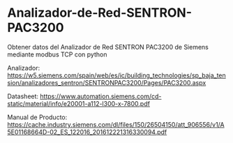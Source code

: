 # Analizador-de-Red-SENTRON-PAC3200
Obtener datos del Analizador de Red SENTRON PAC3200 de Siemens mediante modbus TCP con python

Analizador: https://w5.siemens.com/spain/web/es/ic/building_technologies/sp_baja_tension/analizadores_sentron/SENTRONPAC3200/Pages/PAC3200.aspx

Datasheet: https://www.automation.siemens.com/cd-static/material/info/e20001-a112-l300-x-7800.pdf

Manual de Producto: https://cache.industry.siemens.com/dl/files/150/26504150/att_906556/v1/A5E01168664D-02_ES_122016_201612221316330094.pdf
